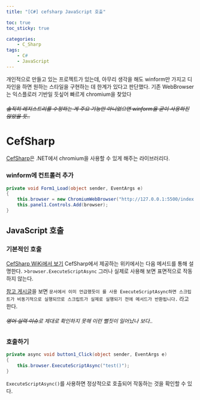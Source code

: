 ```yaml
---
title: "[C#] cefsharp JavaScript 호출"

toc: true
toc_sticky: true

categories:
    - C_Sharp
tags:
    - C#
    - JavaScript
---
```


개인적으로 만들고 있는 프로젝트가 있는데, 아무리 생각을 해도 winform만 가지고 디자인을 하면 원하는 스타일을 구현하는 데 한계가 있다고 판단했다.
기존 WebBrowser는 익스플로러 기반일 듯싶어 빠르게 chromium을 찾았다

###### ~~솔직히 레지스트리를 수정하는 게 주요 기능만 아니었으면 winform을 굳이 사용하진 않았을 듯..~~

# CefSharp
[CefSharp](https://github.com/cefsharp/CefSharp/)은 .NET에서 chromium을 사용할 수 있게 해주는 라이브러리다.

### winform에 컨트롤러 추가
```cs
private void Form1_Load(object sender, EventArgs e)
{
    this.browser = new ChromiumWebBrowser("http://127.0.0.1:5500/index.html");
    this.panel1.Controls.Add(browser);
}
```
## JavaScript 호출
### 기본적인 호출
[CefSharp WiKi에서 보기](https://github.com/cefsharp/CefSharp/wiki/General-Usage#1-how-do-you-call-a-javascript-method-from-net)
CefSharp에서 제공하는 위키에서는 다음 메서드를 통해 설명한다. >`browser.ExecuteScriptAsync`
그러나 실제로 사용해 보면 표면적으로 작동하지 않는다.

[참고 게시글](https://www.ostack.cn/?qa=65641/)을 보면 `문서에서 이미 언급했듯이 를 사용 ExecuteScriptAsync하면 스크립트가 비동기적으로 실행되므로 스크립트가 실제로 실행되기 전에 메서드가 반환됩니다.` 라고 한다.

###### ~~영어 실력 이슈~~로 제대로 확인하지 못해 이런 뻘짓이 일어났나 보다..

### 호출하기
```cs
private async void button1_Click(object sender, EventArgs e)
{
    this.browser.ExecuteScriptAsync("test()");
}
```
`ExecuteScriptAsync()`를 사용하면 정상적으로 호출되어 작동하는 것을 확인할 수 있다.